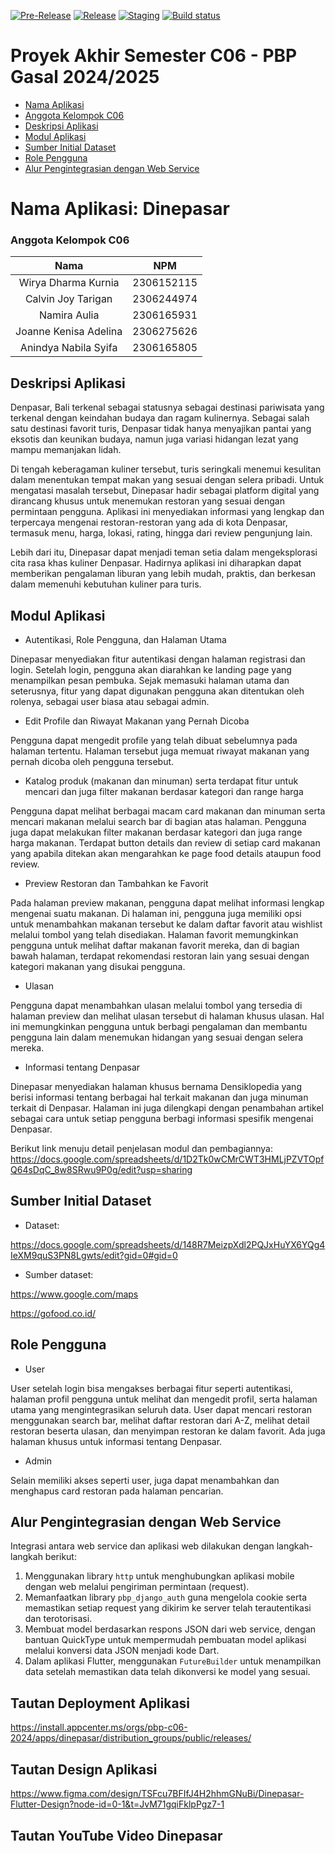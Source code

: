 [![Pre-Release](https://github.com/PBPC06/dinepasar_mobile/actions/workflows/pre-release.yml/badge.svg)](https://github.com/PBPC06/dinepasar_mobile/actions/workflows/pre-release.yml)
[![Release](https://github.com/PBPC06/dinepasar_mobile/actions/workflows/release.yml/badge.svg)](https://github.com/PBPC06/dinepasar_mobile/actions/workflows/release.yml)
[![Staging](https://github.com/PBPC06/dinepasar_mobile/actions/workflows/staging.yml/badge.svg)](https://github.com/PBPC06/dinepasar_mobile/actions/workflows/staging.yml)
[![Build status](https://build.appcenter.ms/v0.1/apps/905f757b-085d-4831-9b63-5f5c9e2e5e0a/branches/main/badge)](https://appcenter.ms)

# Proyek Akhir Semester C06 - PBP Gasal 2024/2025
- [Nama Aplikasi](#nama-aplikasi-dinepasar)
- [Anggota Kelompok C06](#anggota-kelompok-c06)
- [Deskripsi Aplikasi](#deskripsi-aplikasi)
- [Modul Aplikasi](#modul-aplikasi)
- [Sumber Initial Dataset](#sumber-initial-dataset)
- [Role Pengguna](#role-pengguna)
- [Alur Pengintegrasian dengan Web Service](#alur-pengintegrasian-dengan-web-service)

# Nama Aplikasi: Dinepasar


### Anggota Kelompok C06
| Nama | NPM |
| :--------------: | :--------: |
| Wirya Dharma Kurnia | 2306152115 |
| Calvin Joy Tarigan | 2306244974 |
| Namira Aulia | 2306165931 |
| Joanne Kenisa Adelina | 2306275626 |
| Anindya Nabila Syifa | 2306165805 |

## Deskripsi Aplikasi
Denpasar, Bali terkenal sebagai statusnya sebagai destinasi pariwisata yang terkenal dengan keindahan budaya dan ragam kulinernya. Sebagai salah satu destinasi favorit turis, Denpasar tidak hanya menyajikan pantai yang eksotis dan keunikan budaya, namun juga variasi hidangan lezat yang mampu memanjakan lidah.

Di tengah keberagaman kuliner tersebut, turis seringkali menemui kesulitan dalam menentukan tempat makan yang sesuai dengan selera pribadi. Untuk mengatasi masalah tersebut, Dinepasar hadir sebagai platform digital yang dirancang khusus untuk menemukan restoran yang sesuai dengan permintaan pengguna. Aplikasi ini menyediakan informasi yang lengkap dan terpercaya mengenai restoran-restoran yang ada di kota Denpasar, termasuk menu, harga, lokasi, rating, hingga dari review pengunjung lain. 

Lebih dari itu, Dinepasar dapat menjadi teman setia dalam mengeksplorasi cita rasa khas kuliner Denpasar. Hadirnya aplikasi ini diharapkan dapat memberikan pengalaman liburan yang lebih mudah, praktis, dan berkesan dalam memenuhi kebutuhan kuliner para turis.


## Modul Aplikasi
- Autentikasi, Role Pengguna, dan Halaman Utama

Dinepasar menyediakan fitur autentikasi dengan halaman registrasi dan login. Setelah login, pengguna akan diarahkan ke landing page yang menampilkan pesan pembuka. Sejak memasuki halaman utama dan seterusnya, fitur yang dapat digunakan pengguna akan ditentukan oleh rolenya, sebagai user biasa atau sebagai admin.

- Edit Profile dan Riwayat Makanan yang Pernah Dicoba

Pengguna dapat mengedit profile yang telah dibuat sebelumnya pada halaman tertentu. Halaman tersebut juga memuat riwayat makanan yang pernah dicoba oleh pengguna tersebut.
- Katalog produk (makanan dan minuman) serta terdapat fitur untuk mencari dan juga filter makanan berdasar kategori dan range harga

Pengguna dapat melihat berbagai macam card makanan dan minuman serta mencari makanan melalui search bar di bagian atas halaman. Pengguna juga dapat melakukan filter makanan berdasar kategori dan juga range harga makanan. Terdapat button details dan review di setiap card makanan yang apabila ditekan akan mengarahkan ke page food details ataupun food review.
- Preview Restoran dan Tambahkan ke Favorit

Pada halaman preview makanan, pengguna dapat melihat informasi lengkap mengenai suatu makanan. Di halaman ini, pengguna juga memiliki opsi untuk menambahkan makanan tersebut ke dalam daftar favorit atau wishlist melalui tombol yang telah disediakan. Halaman favorit memungkinkan pengguna untuk melihat daftar makanan favorit mereka, dan di bagian bawah halaman, terdapat rekomendasi restoran lain yang sesuai dengan kategori makanan yang disukai pengguna.
- Ulasan

Pengguna dapat menambahkan ulasan melalui tombol yang tersedia di halaman preview dan melihat ulasan tersebut di halaman khusus ulasan. Hal ini memungkinkan pengguna untuk berbagi pengalaman dan membantu pengguna lain dalam menemukan hidangan yang sesuai dengan selera mereka.

- Informasi tentang Denpasar

Dinepasar menyediakan halaman khusus bernama Densiklopedia yang berisi informasi tentang berbagai hal terkait makanan dan juga minuman terkait di Denpasar. Halaman ini juga dilengkapi dengan penambahan artikel sebagai cara untuk setiap pengguna berbagi informasi spesifik mengenai Denpasar.

Berikut link menuju detail penjelasan modul dan pembagiannya:
https://docs.google.com/spreadsheets/d/1D2Tk0wCMrCWT3HMLjPZVTOpfQ64sDqC_8w8SRwu9P0g/edit?usp=sharing


## Sumber Initial Dataset
- Dataset:

https://docs.google.com/spreadsheets/d/148R7MeizpXdl2PQJxHuYX6YQg4IeXM9quS3PN8Lgwts/edit?gid=0#gid=0 

- Sumber dataset:

https://www.google.com/maps

https://gofood.co.id/


## Role Pengguna
- User

User setelah login bisa mengakses berbagai fitur seperti autentikasi, halaman profil pengguna untuk melihat dan mengedit profil, serta halaman utama yang mengintegrasikan seluruh data. User dapat mencari restoran menggunakan search bar, melihat daftar restoran dari A-Z, melihat detail restoran beserta ulasan, dan menyimpan restoran ke dalam favorit. Ada juga halaman khusus untuk informasi tentang Denpasar. 

- Admin

Selain memiliki akses seperti user, juga dapat menambahkan dan menghapus card restoran pada halaman pencarian.

## Alur Pengintegrasian dengan Web Service
Integrasi antara web service dan aplikasi web dilakukan dengan langkah-langkah berikut:
1. Menggunakan library `http` untuk menghubungkan aplikasi mobile dengan web melalui pengiriman permintaan (request).
2. Memanfaatkan library `pbp_django_auth` guna mengelola cookie serta memastikan setiap request yang dikirim ke server telah terautentikasi dan terotorisasi.
3. Membuat model berdasarkan respons JSON dari web service, dengan bantuan QuickType untuk mempermudah pembuatan model aplikasi melalui konversi data JSON menjadi kode Dart.
4. Dalam aplikasi Flutter, menggunakan `FutureBuilder` untuk menampilkan data setelah memastikan data telah dikonversi ke model yang sesuai.


## Tautan Deployment Aplikasi
https://install.appcenter.ms/orgs/pbp-c06-2024/apps/dinepasar/distribution_groups/public/releases/

## Tautan Design Aplikasi
https://www.figma.com/design/TSFcu7BFIfJ4H2hhmGNuBi/Dinepasar-Flutter-Design?node-id=0-1&t=JvM71gqiFklpPgz7-1

## Tautan YouTube Video Dinepasar
